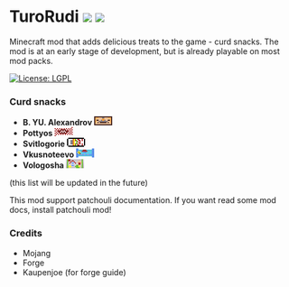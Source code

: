 # TuroRudi [![](https://cf.way2muchnoise.eu/full_655840_downloads.svg)](https://www.curseforge.com/minecraft/mc-mods/turorudi) [![](http://cf.way2muchnoise.eu/versions/655840.svg)](https://www.curseforge.com/minecraft/mc-mods/turorudi)

Minecraft mod that adds delicious treats to the game - curd snacks. The mod is at an early stage of development, but is already playable on most mod packs.

[![License: LGPL](https://img.shields.io/badge/License-LGPL-green.svg)](https://opensource.org/licenses/LGPL-2.1)

### Curd snacks
* **B. YU. Alexandrov** ![alexandrov](https://github.com/OleSTEEP/TuroRudi/blob/1.18/.github/images/alexandrov.png)
* **Pottyos** ![pottyos](https://github.com/OleSTEEP/TuroRudi/blob/1.18/.github/images/pottyos.png)
* **Svitlogorie** ![svitlogorie](https://github.com/OleSTEEP/TuroRudi/blob/1.18/.github/images/svitlogorie.png)
* **Vkusnoteevo** ![vkusnoteevo](https://github.com/OleSTEEP/TuroRudi/blob/1.18/.github/images/vkusnoteevo.png)
* **Vologosha** ![vologosha](https://github.com/OleSTEEP/TuroRudi/blob/1.18/.github/images/vologosha.png)

(this list will be updated in the future)

This mod support patchouli documentation. If you want read some mod docs, install patchouli mod!

### Credits
* Mojang
* Forge
* Kaupenjoe (for forge guide)

